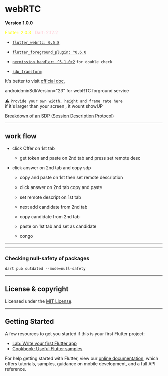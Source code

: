 # webRTC

**Version 1.0.0** 



<font color="yellow"> Flutter: 2.0.3</font> &nbsp; <font color="pink"> Dart: 2.12.2</font> 
*  [``flutter_webrtc: 0.5.8``](https://pub.dev/packages/flutter_webrtc)
*   [`flutter_foreground_plugin: ^0.6.0`](https://pub.dev/packages/flutter_foreground_plugin)
*  [`permission_handler: ^5.1.0+2`](https://pub.dev/packages/permission_handler) ``for double check``

*  [`sdp_transform`](https://pub.dev/packages/sdp_transform)   
  

It's better to visit [official doc.](https://pub.dev/packages/flutter_webrtc)  

android:minSdkVersion="23" for webRTC forground service

⚠ `Provide your own width, height and frame rate here`  
if it's larger than your screen , it wount showUP
    

[Breakdown of an SDP (Session Description Protocol)](https://webrtchacks.com/sdp-anatomy/)


---- 
## work flow 

* click Offer on 1st tab
  * get token and paste on 2nd tab and press set remote desc
  
* click answer on 2nd tab and copy sdp
  * copy and paste on 1st then set remote description
  * click answer on 2nd tab copy and paste 
  * set remote descript on 1st tab 
  
  * next add candidate from 2nd tab
  * copy candidate from 2nd tab
  * paste on 1st tab and set as candidate 
  * congo 

--------


------

### Checking null-safety of packages 

`dart pub outdated --mode=null-safety`

------



## License & copyright

Licensed under the [MIT License](LICENCE).



-------

## Getting Started

A few resources to get you started if this is your first Flutter project:

- [Lab: Write your first Flutter app](https://flutter.dev/docs/get-started/codelab)
- [Cookbook: Useful Flutter samples](https://flutter.dev/docs/cookbook)

For help getting started with Flutter, view our
[online documentation](https://flutter.dev/docs), which offers tutorials,
samples, guidance on mobile development, and a full API reference.
